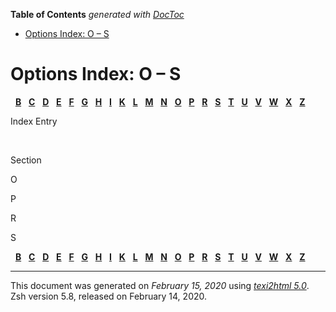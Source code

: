 <!-- START doctoc generated TOC please keep comment here to allow auto update -->
<!-- DON'T EDIT THIS SECTION, INSTEAD RE-RUN doctoc TO UPDATE -->
**Table of Contents**  *generated with [DocToc](https://github.com/thlorenz/doctoc)*

- [Options Index: O – S](#options-index-o--s)

<!-- END doctoc generated TOC please keep comment here to allow auto update -->

<span id="index_split-10"></span>

# Options Index: O – S

  [**B**](Options-Index.html#Options-Index-1_pg_letter-B)  
[**C**](Options-Index.html#Options-Index-1_pg_letter-C)  
[**D**](zsh_9.html#index_split-8_pg_letter-D)  
[**E**](zsh_9.html#index_split-8_pg_letter-E)  
[**F**](zsh_9.html#index_split-8_pg_letter-F)  
[**G**](zsh_9.html#index_split-8_pg_letter-G)  
[**H**](zsh_9.html#index_split-8_pg_letter-H)  
[**I**](zsh_9.html#index_split-8_pg_letter-I)  
[**K**](zsh_10.html#index_split-9_pg_letter-K)  
[**L**](zsh_10.html#index_split-9_pg_letter-L)  
[**M**](zsh_10.html#index_split-9_pg_letter-M)  
[**N**](zsh_10.html#index_split-9_pg_letter-N)  
[**O**](#index_split-10_pg_letter-O)  
[**P**](#index_split-10_pg_letter-P)  
[**R**](#index_split-10_pg_letter-R)  
[**S**](#index_split-10_pg_letter-S)  
[**T**](zsh_12.html#index_split-11_pg_letter-T)  
[**U**](zsh_12.html#index_split-11_pg_letter-U)  
[**V**](zsh_12.html#index_split-11_pg_letter-V)  
[**W**](zsh_12.html#index_split-11_pg_letter-W)  
[**X**](zsh_12.html#index_split-11_pg_letter-X)  
[**Z**](zsh_12.html#index_split-11_pg_letter-Z)  

Index Entry

 

Section

<span id="index_split-10_pg_letter-O">O</span>

<span id="index_split-10_pg_letter-P">P</span>

<span id="index_split-10_pg_letter-R">R</span>

<span id="index_split-10_pg_letter-S">S</span>

  [**B**](Options-Index.html#Options-Index-1_pg_letter-B)  
[**C**](Options-Index.html#Options-Index-1_pg_letter-C)  
[**D**](zsh_9.html#index_split-8_pg_letter-D)  
[**E**](zsh_9.html#index_split-8_pg_letter-E)  
[**F**](zsh_9.html#index_split-8_pg_letter-F)  
[**G**](zsh_9.html#index_split-8_pg_letter-G)  
[**H**](zsh_9.html#index_split-8_pg_letter-H)  
[**I**](zsh_9.html#index_split-8_pg_letter-I)  
[**K**](zsh_10.html#index_split-9_pg_letter-K)  
[**L**](zsh_10.html#index_split-9_pg_letter-L)  
[**M**](zsh_10.html#index_split-9_pg_letter-M)  
[**N**](zsh_10.html#index_split-9_pg_letter-N)  
[**O**](#index_split-10_pg_letter-O)  
[**P**](#index_split-10_pg_letter-P)  
[**R**](#index_split-10_pg_letter-R)  
[**S**](#index_split-10_pg_letter-S)  
[**T**](zsh_12.html#index_split-11_pg_letter-T)  
[**U**](zsh_12.html#index_split-11_pg_letter-U)  
[**V**](zsh_12.html#index_split-11_pg_letter-V)  
[**W**](zsh_12.html#index_split-11_pg_letter-W)  
[**X**](zsh_12.html#index_split-11_pg_letter-X)  
[**Z**](zsh_12.html#index_split-11_pg_letter-Z)  

-----

This document was generated on *February 15, 2020* using
[*texi2html 5.0*](http://www.nongnu.org/texi2html/).  
Zsh version 5.8, released on February 14, 2020.

